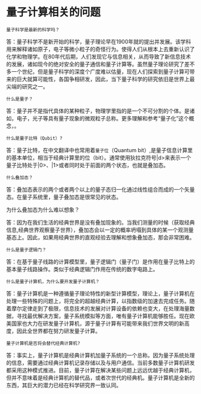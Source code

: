 # 量子计算相关的问题





    量子科学是最新的科学吗？


答：量子科学不是新开始的科学，量子理论早在1900年就的提出并发展。该学科用来解释诸如原子，电子等微小粒子的奇怪行为。使得人们从根本上去重新认识了化学和物理学。在80年代后期，人们发现它与信息相关，从而导致了新信息技术的发展，诸如现今的绝对安全的量子通信和量子计算等。虽然量子理论研究了差不多一个世纪，但是量子科学的深度个广度难以估量，现在人们探索到量子计算可带来的巨大就算可能性，各国争相研发，因此，当下量子科学的研究依旧是世界上最尖端的研究之一。

    什么是量子？

答：量子并不是指代具体的某种粒子，物理学里指的是一个不可分割的个体。是诸如，电子，光子等具有量子现象的微观粒子总称。更多理解和参考“量子化”这个概念，。

    什么是量子比特（Qubit）?
答：量子比特，在中文翻译中也常用着`量子位`（Quantum bit）,是量子信息计算里的基本单位，相当于经典计算里的位（bit）。通常使用狄拉克符号|d>来表示一个量子比特处于|0>、|1>或者同时处于前面的两个状态，也就是叠加态。

    什么叠加态？
答：叠加态表示的两个或者两个以上的量子态归一化通过线性组合而成的一个矢量态。在量子系统里，量子叠加态是很常见的状态。

  为什么叠加态为什么难以想象？

答：因为在我们生活的经典世界是没有叠加现象的。当我们测量的时候（获取经典信息,经典世界观察量子世界），叠加态会以一定的概率坍塌到具体的某一个观测量基态上。因此，如果用经典世界的直观经验去理解和想象叠加态，那会非常困难。


    什么是量子逻辑门？

答：在基于量子线路的计算模型里，量子逻辑门（量子门）是作用在量子比特上的基本量子线路操作。类似于经典逻辑门作用在传统的数字电路上。

    什么是量子计算机，为什么要开发量子计算机？

答：量子计算机是一种遵循量子理论特性的新型计算模型，理论上，量子计算机在处理一些特殊的问题上，将完全的超越经典计算，以指数级的加速去完成任务。随着摩尔定律走到了极限，信息技术的发展对计算设备的依赖也变大，在处理海量数据，寻找最优解决方案，量子系统模拟等方面，唯有量子计算机能够胜任。现在欧美国家也大力在研发量子计算机，源于量子计算有可能带来我们世界文明的新高度，因此全世界都在努力研发量子计算。

    量子计算机是否将会替代经典计算机?

答：事实上，量子计算机是经典计算机加量子系统的一个总称。因为量子系统处理的信息，需要通过经典计算机记录存储以及与用户通信。当前多数量子计算机研发都采用这种模式推进。目前，量子计算在解决某些问题上远远优越于经典计算机，但并不意味着是经典计算机的替代品，或者次世代的经典机。量子计算机是全新的东西，其巨大的潜力已经在科学研究界一致认同。
